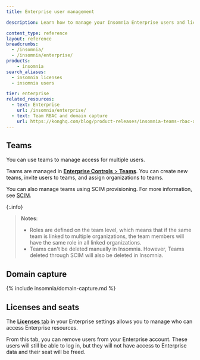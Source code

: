 ```yaml
---
title: Enterprise user management

description: Learn how to manage your Insomnia Enterprise users and licenses.

content_type: reference
layout: reference
breadcrumbs: 
  - /insomnia/
  - /insomnia/enterprise/
products:
    - insomnia
search_aliases:
  - insomnia licenses
  - insomnia users

tier: enterprise
related_resources:
  - text: Enterprise
    url: /insomnia/enterprise/
  - text: Team RBAC and domain capture
    url: https://konghq.com/blog/product-releases/insomnia-teams-rbac-and-domain-capture
---
```


## Teams

You can use teams to manage access for multiple users.

Teams are managed in [**Enterprise Controls** > **Teams**](https://app.insomnia.rest/app/enterprise/team). 
You can create new teams, invite users to teams, and assign organizations to teams.

You can also manage teams using SCIM provisioning. For more information, see [SCIM](/insomnia/scim/).

{:.info}
> **Notes**:
> * Roles are defined on the team level, which means that if the same team is linked to multiple organizations, the team members will have the same role in all linked organizations.
> * Teams can't be deleted manually in Insomnia. However, Teams deleted through SCIM will also be deleted in Insomnia.


## Domain capture

{% include insomnia/domain-capture.md %}

## Licenses and seats

The [**Licenses** tab](https://app.insomnia.rest/app/enterprise/licenses) in your Enterprise settings allows you to manage who can access Enterprise resources.

From this tab, you can remove users from your Enterprise account. These users will still be able to log in, but they will not have access to Enterprise data and their seat will be freed.